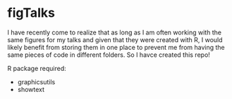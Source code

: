 # figTalks

I have recently come to realize that as long as I am often working with the
same figures for my talks and given that they were created with R, I would likely
benefit from storing them in one place to prevent me from having the same
pieces of code in different folders. So I havce created this repo!


R package required:

- graphicsutils
- showtext

